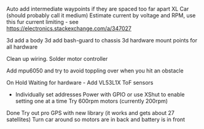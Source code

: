 Auto add intermediate waypoints if they are spaced too far apart
XL Car (should probably call it medium)
Estimate current by voltage and RPM, use this fur current limiting - see https://electronics.stackexchange.com/a/347027

3d add a body
3d add bash-guard to chassis
3d hardware mount points for all hardware

Clean up wiring. Solder motor controller

Add mpu6050 and try to avoid toppling over when you hit an obstacle

On Hold
Waiting for hardware - Add VL53L1X ToF sensors
- Individually set addresses Power with GPIO or use XShut to enable setting one at a time
Try 600rpm motors (currently 200rpm)


Done
Try out pro GPS with new library (it works and gets about 27 satellites)
Turn car around so motors are in back and battery is in front